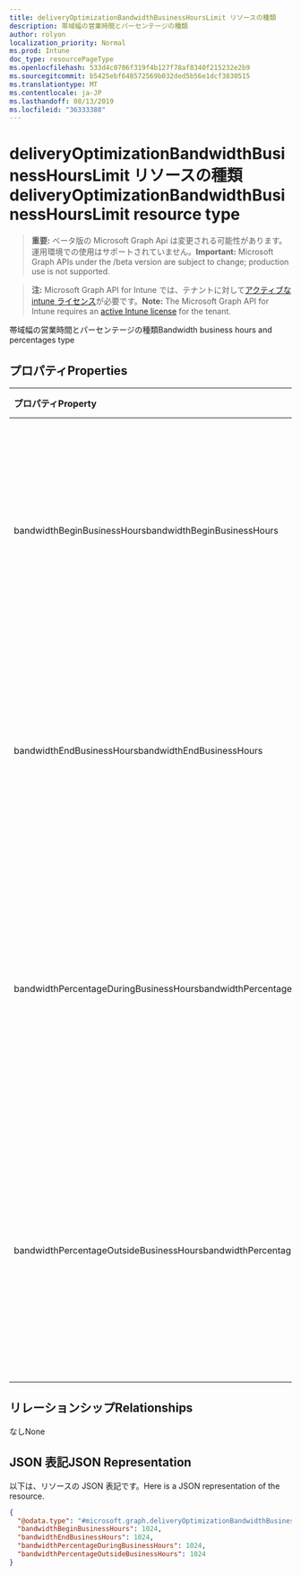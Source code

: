 ```yaml
---
title: deliveryOptimizationBandwidthBusinessHoursLimit リソースの種類
description: 帯域幅の営業時間とパーセンテージの種類
author: rolyon
localization_priority: Normal
ms.prod: Intune
doc_type: resourcePageType
ms.openlocfilehash: 533d4c0706f319f4b127f78af8340f215232e2b9
ms.sourcegitcommit: b5425ebf648572569b032ded5b56e1dcf3830515
ms.translationtype: MT
ms.contentlocale: ja-JP
ms.lasthandoff: 08/13/2019
ms.locfileid: "36333388"
---
```

# <a name="deliveryoptimizationbandwidthbusinesshourslimit-resource-type"></a><span data-ttu-id="55dd9-103">deliveryOptimizationBandwidthBusinessHoursLimit リソースの種類</span><span class="sxs-lookup"><span data-stu-id="55dd9-103">deliveryOptimizationBandwidthBusinessHoursLimit resource type</span></span>

> <span data-ttu-id="55dd9-104">**重要:** ベータ版の Microsoft Graph Api は変更される可能性があります。運用環境での使用はサポートされていません。</span><span class="sxs-lookup"><span data-stu-id="55dd9-104">**Important:** Microsoft Graph APIs under the /beta version are subject to change; production use is not supported.</span></span>

> <span data-ttu-id="55dd9-105">**注:** Microsoft Graph API for Intune では、テナントに対して[アクティブな intune ライセンス](https://go.microsoft.com/fwlink/?linkid=839381)が必要です。</span><span class="sxs-lookup"><span data-stu-id="55dd9-105">**Note:** The Microsoft Graph API for Intune requires an [active Intune license](https://go.microsoft.com/fwlink/?linkid=839381) for the tenant.</span></span>

<span data-ttu-id="55dd9-106">帯域幅の営業時間とパーセンテージの種類</span><span class="sxs-lookup"><span data-stu-id="55dd9-106">Bandwidth business hours and percentages type</span></span>

## <a name="properties"></a><span data-ttu-id="55dd9-107">プロパティ</span><span class="sxs-lookup"><span data-stu-id="55dd9-107">Properties</span></span>
|<span data-ttu-id="55dd9-108">プロパティ</span><span class="sxs-lookup"><span data-stu-id="55dd9-108">Property</span></span>|<span data-ttu-id="55dd9-109">型</span><span class="sxs-lookup"><span data-stu-id="55dd9-109">Type</span></span>|<span data-ttu-id="55dd9-110">説明</span><span class="sxs-lookup"><span data-stu-id="55dd9-110">Description</span></span>|
|:---|:---|:---|
|<span data-ttu-id="55dd9-111">bandwidthBeginBusinessHours</span><span class="sxs-lookup"><span data-stu-id="55dd9-111">bandwidthBeginBusinessHours</span></span>|<span data-ttu-id="55dd9-112">Int32</span><span class="sxs-lookup"><span data-stu-id="55dd9-112">Int32</span></span>|<span data-ttu-id="55dd9-113">24時間形式 (0-23) を使用して営業時間の開始時刻を指定します。</span><span class="sxs-lookup"><span data-stu-id="55dd9-113">Specifies the beginning of business hours using a 24-hour clock (0-23).</span></span> <span data-ttu-id="55dd9-114">有効な値は0から23までです</span><span class="sxs-lookup"><span data-stu-id="55dd9-114">Valid values 0 to 23</span></span>|
|<span data-ttu-id="55dd9-115">bandwidthEndBusinessHours</span><span class="sxs-lookup"><span data-stu-id="55dd9-115">bandwidthEndBusinessHours</span></span>|<span data-ttu-id="55dd9-116">Int32</span><span class="sxs-lookup"><span data-stu-id="55dd9-116">Int32</span></span>|<span data-ttu-id="55dd9-117">24時間形式 (0-23) を使用して営業時間の終了時刻を指定します。</span><span class="sxs-lookup"><span data-stu-id="55dd9-117">Specifies the end of business hours using a 24-hour clock (0-23).</span></span> <span data-ttu-id="55dd9-118">有効な値は0から23までです</span><span class="sxs-lookup"><span data-stu-id="55dd9-118">Valid values 0 to 23</span></span>|
|<span data-ttu-id="55dd9-119">bandwidthPercentageDuringBusinessHours</span><span class="sxs-lookup"><span data-stu-id="55dd9-119">bandwidthPercentageDuringBusinessHours</span></span>|<span data-ttu-id="55dd9-120">Int32</span><span class="sxs-lookup"><span data-stu-id="55dd9-120">Int32</span></span>|<span data-ttu-id="55dd9-121">営業時間内に制限する帯域幅の割合 (0-100) を指定します。</span><span class="sxs-lookup"><span data-stu-id="55dd9-121">Specifies the percentage of bandwidth to limit during business hours (0-100).</span></span> <span data-ttu-id="55dd9-122">有効な値は 0 から 100 までです</span><span class="sxs-lookup"><span data-stu-id="55dd9-122">Valid values 0 to 100</span></span>|
|<span data-ttu-id="55dd9-123">bandwidthPercentageOutsideBusinessHours</span><span class="sxs-lookup"><span data-stu-id="55dd9-123">bandwidthPercentageOutsideBusinessHours</span></span>|<span data-ttu-id="55dd9-124">Int32</span><span class="sxs-lookup"><span data-stu-id="55dd9-124">Int32</span></span>|<span data-ttu-id="55dd9-125">勤務時間を制限する帯域幅の割合 (0-100) を指定します。</span><span class="sxs-lookup"><span data-stu-id="55dd9-125">Specifies the percentage of bandwidth to limit outsidse business hours (0-100).</span></span> <span data-ttu-id="55dd9-126">有効な値は 0 から 100 までです</span><span class="sxs-lookup"><span data-stu-id="55dd9-126">Valid values 0 to 100</span></span>|

## <a name="relationships"></a><span data-ttu-id="55dd9-127">リレーションシップ</span><span class="sxs-lookup"><span data-stu-id="55dd9-127">Relationships</span></span>
<span data-ttu-id="55dd9-128">なし</span><span class="sxs-lookup"><span data-stu-id="55dd9-128">None</span></span>

## <a name="json-representation"></a><span data-ttu-id="55dd9-129">JSON 表記</span><span class="sxs-lookup"><span data-stu-id="55dd9-129">JSON Representation</span></span>
<span data-ttu-id="55dd9-130">以下は、リソースの JSON 表記です。</span><span class="sxs-lookup"><span data-stu-id="55dd9-130">Here is a JSON representation of the resource.</span></span>
<!-- {
  "blockType": "resource",
  "@odata.type": "microsoft.graph.deliveryOptimizationBandwidthBusinessHoursLimit"
}
-->
``` json
{
  "@odata.type": "#microsoft.graph.deliveryOptimizationBandwidthBusinessHoursLimit",
  "bandwidthBeginBusinessHours": 1024,
  "bandwidthEndBusinessHours": 1024,
  "bandwidthPercentageDuringBusinessHours": 1024,
  "bandwidthPercentageOutsideBusinessHours": 1024
}
```



